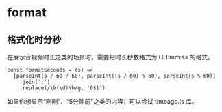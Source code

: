 # format
## 格式化时分秒
在展示音视频时长之类的场景时，需要把时长秒数格式为 HH:mm:ss 的格式。
```
const formatSeconds = (s) =>
  [parseInt(s / 60 / 60), parseInt((s / 60) % 60), parseInt(s % 60)]
    .join(':')
    .replace(/\b(\d)\b/g, '0$1')
```
如果你想显示“刚刚”、“5分钟前”之类的内容，可以尝试 timeago.js 库。